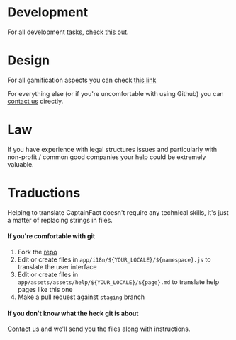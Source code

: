 # Development

For all development tasks, [check this out](/help/contribute/code).

# Design

For all gamification aspects you can check
[this link](https://github.com/CaptainFact/captain-fact-frontend/issues/6)

For everything else (or if you're uncomfortable with using Github) you
can [contact us](/help/contact) directly. 

# Law

If you have experience with legal structures issues and particularly with
non-profit / common good companies your help could be extremely valuable. 

# Traductions

Helping to translate CaptainFact doesn't require any technical skills, it's just a matter
of replacing strings in files.

#### If you're comfortable with git

1. Fork the [repo](https://github.com/CaptainFact/captain-fact-frontend)
2. Edit or create files in `app/i18n/${YOUR_LOCALE}/${namespace}.js`
   to translate the user interface
3. Edit or create files in `app/assets/assets/help/${YOUR_LOCALE}/${page}.md`
   to translate help pages like this one
4. Make a pull request against `staging` branch

#### If you don't know what the heck git is about

[Contact us](/help/contact) and we'll send you the files along with instructions.